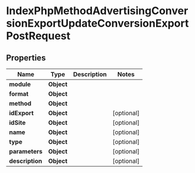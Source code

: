 

# IndexPhpMethodAdvertisingConversionExportUpdateConversionExportPostRequest


## Properties

| Name | Type | Description | Notes |
|------------ | ------------- | ------------- | -------------|
|**module** | **Object** |  |  |
|**format** | **Object** |  |  |
|**method** | **Object** |  |  |
|**idExport** | **Object** |  |  [optional] |
|**idSite** | **Object** |  |  [optional] |
|**name** | **Object** |  |  [optional] |
|**type** | **Object** |  |  [optional] |
|**parameters** | **Object** |  |  [optional] |
|**description** | **Object** |  |  [optional] |



